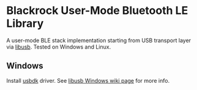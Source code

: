 Blackrock User-Mode Bluetooth LE Library
========================================

A user-mode BLE stack implementation starting from USB transport layer via [libusb]. Tested on Windows and Linux.

[libusb]: https://github.com/libusb/libusb

Windows
-------

Install [usbdk] driver. See [libusb Windows wiki page][libusb-Windows] for more info.

[usbdk]: https://github.com/daynix/UsbDk/releases
[libusb-Windows]: https://github.com/libusb/libusb/wiki/Windows#driver-installation

